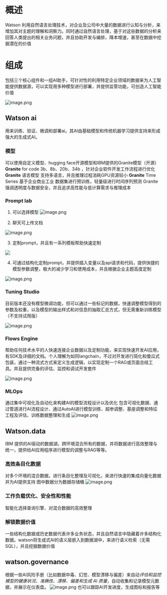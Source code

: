 # 概述
Watson 利用自然语言处理技术，对企业及公司中大量的数据进行认知与分析，来增加其对主题的理解和洞察力。同时通过自然语言处理，基于对这些数据的分析来回答人类提出的相关业务问题，并且协助开发与编排，降本增速，甚至在数据中挖掘潜在的价值

# 组成
包括三个核心组件和一组AI助手，可针对性的利用特定企业领域的数据来为人工智能提供数据源，可以实现用多种模型进行部署，并提供监管功能，可创造人工智能价值

![image.png](https://s2.loli.net/2024/09/06/quZigATL3FBxIWP.png)

## Watson ai
用来训练、验证、微调和部署ai。其AI由基础模型和传统机器学习提供支持来形成强大的生成式AI。
### 模型
可以使用自定义模型、hugging face开源模型和IBM提供的Granite模型（开源）
**Granite** for code 3b、8b、20b、34b ，针对企业软件开发工作流程进行优化
**Granite** 语言模型 支持多语言，并且推理过程消耗GPU资源较小
**Granite** Time Series 基于企业商业工业 数据集进行预训练，轻量级进行时间序列预测
Granite 强调透明度与数据安全，并且追求高性能与低计算需求与推理成本
### Prompt lab
1. 可以选择模型
![image.png](https://s2.loli.net/2024/09/06/87BT4tEIpCGklev.png)

2. 聊天可上传文档

![image.png](https://s2.loli.net/2024/09/06/qLCh1Fd2vRriEps.png)

3. 定制prompt，并且有一系列模板帮助快速定制

![](https://s2.loli.net/2024/09/06/ViKtmeFA1gJaDPn.png)

4. 可通过结构化定制prompt，并提供插入变量以及api请求和代码，提供快捷的模型参数调整，极大的减少学习和使用成本，并且根据企业主题高度定制

![image.png](https://s2.loli.net/2024/09/06/VwtsM69zAO8gUyr.png)

### Tuning Studio

目前版本还没有模型微调功能，但可以通过一些标记的数据，快速调整模型得到的参数及权重，以及模型的输出样式和对信息的抽取汇总方式，但无需重新训练模型（不支持试用版）

![image.png](https://s2.loli.net/2024/09/06/OcHGQBL3P6smoR1.png)

### Flows Engine

帮助任何技术水平的人快速连接企业数据以及定制功能，来实现快速开发AI应用，有SDK及详细的文档。个人理解为如同langchain，不过对开发进行简化和傻瓜式包装，通过一种流式方式来定义生成逻辑，以实现定制一个RAG或页面总结工具。并且提供完备的评估、监控和调试开发套件

![image.png](https://s2.loli.net/2024/09/06/W2fjLKeidsG9DUY.png)

### MLOps
通过集中可视化及自动化来构建AI的模型流程设计以及优化
包含可视化数据、通过管道进行AI流程设计、通过AutoAI进行模型训练、超参调整、基座调整和特征工程及评估、训练数据整理和生成
![image.png](https://s2.loli.net/2024/09/06/hKE1fCLypW4ai6l.png)

## Watson.data

IBM 提供的AI驱动的数据湖，跨环境混合所有的数据，并将数据进行高效整理与统一，提供给AI应用程序进行模型的调整与RAG等等。
### 高效条目化数据
对多个环境的混合数据，进行条目化整理及可视化，来进行快速的集成向量化数据并为AI提供支持
图中数据分为数据存储桶
![image.png](https://s2.loli.net/2024/09/07/sdMR8CUzIahigSN.png)
### 工作负载优化、安全性和性能
智能化选择查询引擎、对混合数据的高效整理
### 解锁数据价值
一些结构化数据或历史数据代表许多业务状态，并且自然语言中隐藏着许多结构化数据。watson将生成式AI的语义层嵌入到数据湖中，来进行语义检索（无需SQL），并且挖掘数据价值

## watson.governance
根据一些AI风险手册（比如数据中毒、幻觉、模型漂移与偏差）来自动*评估和监控模型的健康状况、准确性、漂移、偏差和生成 AI 质量*，自动收集和记录模型元数据，并展示在仪表盘。
![image.png](https://s2.loli.net/2024/09/07/qebHaAihkpZDNWU.png)
也可以跟踪AI开发进度，生成图标和报告等